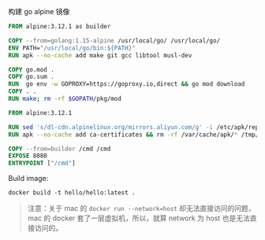 构建 go alpine 镜像

```dockerfile
FROM alpine:3.12.1 as builder

COPY --from=golang:1.15-alpine /usr/local/go/ /usr/local/go/
ENV PATH="/usr/local/go/bin:${PATH}"
RUN apk --no-cache add make git gcc libtool musl-dev

COPY go.mod .
COPY go.sum .
RUN  go env -w GOPROXY=https://goproxy.io,direct && go mod download
COPY . .
RUN make; rm -rf $GOPATH/pkg/mod

FROM alpine:3.12.1

RUN sed 's/dl-cdn.alpinelinux.org/mirrors.aliyun.com/g' -i /etc/apk/repositories
RUN apk --no-cache add ca-certificates && rm -rf /var/cache/apk/* /tmp/*

COPY --from=builder /cmd /cmd
EXPOSE 8080
ENTRYPOINT ["/cmd"]

```

Build image: 

```
docker build -t hello/hello:latest .
```



>   注意：关于 mac 的 `docker run --network=host` 却无法直接访问的问题，mac 的 docker 套了一层虚拟机，所以，就算 network 为 host 也是无法直接访问的。

